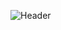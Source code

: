 ![Header](https://github.com/LenBel7/LenBel7/assets/124895181/de1674cf-bc1e-4a05-8e33-04abf5160951)
